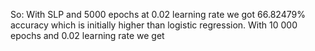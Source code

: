 So: 
With SLP and 5000 epochs at 0.02 learning rate we got 66.82479% accuracy which is initially higher than logistic regression. 
With 10 000 epochs and 0.02 learning rate we get 
